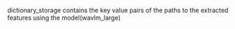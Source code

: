 dictionary_storage contains the key value pairs of the paths to the extracted features using the model(wavlm_large)
